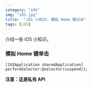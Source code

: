 ```yaml
---
category: "iOS"
img: "iOS.jpg"
title:  "iOS 小知识: 模拟 Home 键点击"
tags: [iOS]
---
```

介绍一些 iOS 小知识。

### 模拟 Home 键单击

`[[UIApplication sharedApplication] performSelector:@selector(suspend)];`

**注意：这是私有 API**





